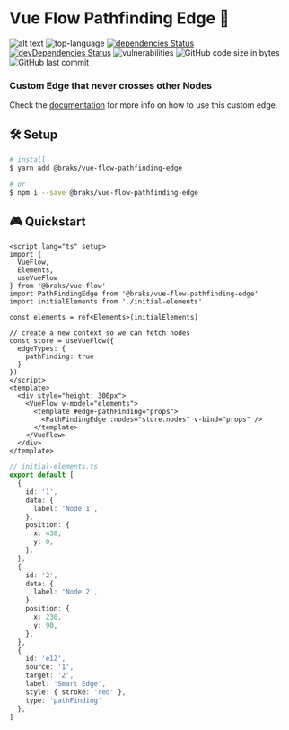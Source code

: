 # Vue Flow Pathfinding Edge 🧲

![alt text](https://64.media.tumblr.com/69de98405fbd0ff131c7e34e71e517f4/tumblr_nv4euoaSRu1ufzu8po1_500.gifv)
![top-language](https://img.shields.io/github/languages/top/bcakmakoglu/vue-flow-pathfinding-edge)
[![dependencies Status](https://status.david-dm.org/gh/bcakmakoglu/vue-flow-pathfinding-edge.svg)](https://david-dm.org/bcakmakoglu/vue-flow-pathfinding-edge)
[![devDependencies Status](https://status.david-dm.org/gh/bcakmakoglu/vue-flow-pathfinding-edge.svg?type=dev)](https://david-dm.org/bcakmakoglu/vue-flow-pathfinding-edge?type=dev)
![vulnerabilities](https://img.shields.io/snyk/vulnerabilities/github/bcakmakoglu/vue-flow-pathfinding-edge)
![GitHub code size in bytes](https://img.shields.io/github/languages/code-size/bcakmakoglu/vue-flow-pathfinding-edge)
![GitHub last commit](https://img.shields.io/github/last-commit/bcakmakoglu/vue-flow-pathfinding-edge)

### **Custom Edge that never crosses other Nodes**

Check the [documentation](https://vueflow.dev/docs/addons/pathfinding) for more info on how to use this custom edge.

## 🛠 Setup

```bash
# install
$ yarn add @braks/vue-flow-pathfinding-edge

# or
$ npm i --save @braks/vue-flow-pathfinding-edge
```

## 🎮 Quickstart

```vue
<script lang="ts" setup>
import {
  VueFlow,
  Elements,
  useVueFlow
} from '@braks/vue-flow'
import PathFindingEdge from '@braks/vue-flow-pathfinding-edge'
import initialElements from './initial-elements'

const elements = ref<Elements>(initialElements)

// create a new context so we can fetch nodes
const store = useVueFlow({
  edgeTypes: {
    pathFinding: true
  }
})
</script>
<template>
  <div style="height: 300px">
    <VueFlow v-model="elements">
      <template #edge-pathFinding="props">
        <PathFindingEdge :nodes="store.nodes" v-bind="props" />
      </template>
    </VueFlow>
  </div>
</template>
```

```typescript
// initial-elements.ts
export default [
  {
    id: '1',
    data: {
      label: 'Node 1',
    },
    position: {
      x: 430,
      y: 0,
    },
  },
  {
    id: '2',
    data: {
      label: 'Node 2',
    },
    position: {
      x: 230,
      y: 90,
    },
  },
  {
    id: 'e12',
    source: '1',
    target: '2',
    label: 'Smart Edge',
    style: { stroke: 'red' },
    type: 'pathFinding'
  },
]
```
